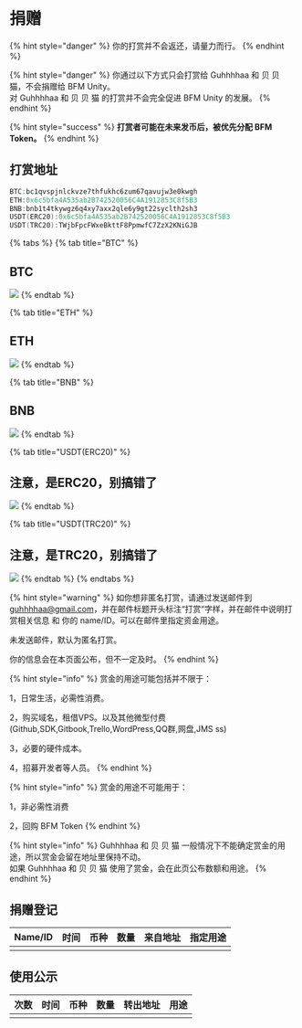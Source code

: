 # 捐赠

{% hint style="danger" %}
你的打赏并不会返还，请量力而行。
{% endhint %}

{% hint style="danger" %}
你通过以下方式只会打赏给 Guhhhhaa 和 贝   贝   猫，不会捐赠给 BFM Unity。  
对 Guhhhhaa 和 贝   贝   猫 的打赏并不会完全促进 BFM Unity 的发展。
{% endhint %}

{% hint style="success" %}
**打赏者可能在未来发币后，被优先分配 BFM Token。**
{% endhint %}

## 打赏地址

```cpp
BTC:bc1qvspjnlckvze7thfukhc6zum67qavujw3e0kwgh
ETH:0x6c5bfa4A535ab2B742520056C4A1912853C8f5B3
BNB:bnb1t4tkywgz6q4xy7axx2qle6y9gt22syclth2sh3
USDT(ERC20):0x6c5bfa4A535ab2B742520056C4A1912853C8f5B3
USDT(TRC20):TWjbFpcFWxeBkttF8PpmwfC7ZzX2KNiGJB
```

{% tabs %}
{% tab title="BTC" %}
## BTC

![](.gitbook/assets/screenshot_2020-03-25-11-16-30-068_com.wallet.cry.png)
{% endtab %}

{% tab title="ETH" %}
## ETH

![](.gitbook/assets/screenshot_2020-03-25-11-16-44-118_com.wallet.cry.png)
{% endtab %}

{% tab title="BNB" %}
## BNB

![](.gitbook/assets/screenshot_2020-03-25-11-16-51-521_com.wallet.cry.png)
{% endtab %}

{% tab title="USDT\(ERC20\)" %}
## 注意，是ERC20，别搞错了

![](.gitbook/assets/screenshot_2020-03-25-11-17-06-241_com.wallet.cry.png)
{% endtab %}

{% tab title="USDT\(TRC20\)" %}
## 注意，是TRC20，别搞错了

![](.gitbook/assets/screenshot_2020-03-25-11-16-59-554_com.wallet.cry.png)
{% endtab %}
{% endtabs %}

{% hint style="warning" %}
如你想非匿名打赏，请通过发送邮件到 guhhhhaa@gmail.com，并在邮件标题开头标注“打赏“字样，并在邮件中说明打赏相关信息 和 你的 name/ID。可以在邮件里指定资金用途。

未发送邮件，默认为匿名打赏。

你的信息会在本页面公布，但不一定及时。
{% endhint %}

{% hint style="info" %}
赏金的用途可能包括并不限于：

1，日常生活，必需性消费。

2，购买域名，租借VPS。以及其他微型付费\(Github,SDK,Gitbook,Trello,WordPress,QQ群,网盘,JMS ss\)

3，必要的硬件成本。

4，招募开发者等人员。
{% endhint %}

{% hint style="info" %}
赏金的用途不可能用于：  
  
1，非必需性消费

2，回购 BFM Token
{% endhint %}

{% hint style="info" %}
Guhhhhaa 和 贝   贝   猫 一般情况下不能确定赏金的用途，所以赏金会留在地址里保持不动。  
如果 Guhhhhaa 和 贝   贝   猫 使用了赏金，会在此页公布数额和用途。
{% endhint %}

## 捐赠登记

| Name/ID | 时间 | 币种 | 数量 | 来自地址 | 指定用途 |
| :--- | :--- | :--- | :--- | :--- | :--- |
|  |  |  |  |  |  |

## 使用公示

| 次数 | 时间 | 币种 | 数量 | 转出地址 | 用途 |
| :--- | :--- | :--- | :--- | :--- | :--- |
|  |  |  |  |  |  |

